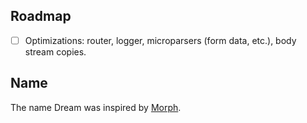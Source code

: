 <!-- TODO LATER Coverage badge on coveralls; better yet, link to an online version of
     the Bisect coverage report - probably in gh-pages. Generate the badge
     from coveralls, though - it's easier to maintain. -->
<!-- TODO LATER CI badges, opam link badge, npm badge. -->
<!-- TODO Clone instructions should include --recursive. -->

## Roadmap

- [ ] Optimizations: router, logger, microparsers (form data, etc.), body stream
  copies.

## Name

The name Dream was inspired by [Morph][morph].

[morph]: https://github.com/reason-native-web/morph
